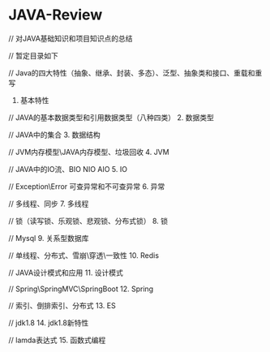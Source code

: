 # JAVA-Review
// 对JAVA基础知识和项目知识点的总结

// 暂定目录如下

//  Java的四大特性（抽象、继承、封装、多态）、泛型、抽象类和接口、重载和重写
1. 基本特性

//  JAVA的基本数据类型和引用数据类型（八种四类）
2. 数据类型

//  JAVA中的集合
3. 数据结构

//  JVM内存模型\JAVA内存模型、垃圾回收
4. JVM

// JAVA中的IO流、BIO NIO AIO
5. IO

//  Exception\Error 可查异常和不可查异常
6. 异常

//  多线程、同步
7. 多线程

// 锁（读写锁、乐观锁、悲观锁、分布式锁）
8. 锁

//  Mysql
9. 关系型数据库

//  单线程、分布式、雪崩\穿透\一致性
10. Redis

//  JAVA设计模式和应用
11. 设计模式

//  Spring\SpringMVC\SpringBoot
12. Spring

//  索引、倒排索引、分布式
13. ES

// jdk1.8
14. jdk1.8新特性

// lamda表达式
15. 函数式编程 
